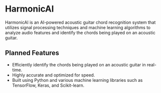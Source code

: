 # HarmonicAI
HarmonicAI is an AI-powered acoustic guitar chord recognition system that utilizes signal processing techniques and machine learning algorithms to analyze audio features and identify the chords being played on an acoustic guitar.

## Planned Features
- Efficiently identify the chords being played on an acoustic guitar in real-time.
- Highly accurate and optimized for speed.
- Built using Python and various machine learning libraries such as TensorFlow, Keras, and Scikit-learn.
